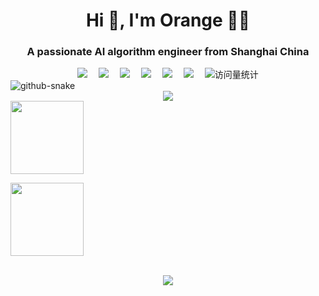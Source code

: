 <!--
 * @Author: royal-killer 1581279688@qq.com
 * @Date: 2025-05-11 18:14:48
 * @LastEditors: royal-killer 1581279688@qq.com
 * @LastEditTime: 2025-05-11 18:32:04
 * @FilePath: \bigorange18\README.md
 * @Description: 
 * 
 * Copyright (c) 2025 by ${git_name_email}, All Rights Reserved. 
-->
<h1 align="center">Hi 👋, I'm Orange 👨‍💻</h1>
<h3 align="center">A passionate AI algorithm engineer from Shanghai China</h3>


  <!-- profile logo 个人资料徽标 -->
  <div align="center">
    <a href="https://twitter.com/chenorange2219/"><img src="https://img.shields.io/badge/Twitter-推特-blue" /></a>&emsp;
    <a href="https://www.youtube.com/@chenorange2219"><img src="https://img.shields.io/badge/YouTube-油管-c32136" /></a>&emsp;
    <a href="https://box.sunguoqi.com/weixin_mp"><img src="https://img.shields.io/badge/WeChat-微信-07c160" /></a>&emsp;
    <a href="https://space.bilibili.com/321166054/"><img src="https://img.shields.io/badge/Bilibili-B站-ff69b4" /></a>&emsp;
    <a href="https://blog.csdn.net/royal_killer?spm=1011.2124.3001.5343/"><img src="https://img.shields.io/badge/CSDN-论坛-c32136" /></a>&emsp;
    <a href="https://www.zhihu.com/people//ha-lou-kti-44-92/"><img src="https://img.shields.io/badge/Zhihu-知乎-blue" /></a>&emsp;
    <!-- visitor statistics logo 访问量统计徽标 -->
    <img src="https://komarev.com/ghpvc/?username=bigorange18&label=Views&color=0e75b6&style=flat" alt="访问量统计" />
  </div>


<!-- Snake Code Contribution Map 贪吃蛇代码贡献图 -->
<picture>
  <source media="(prefers-color-scheme: dark)" srcset="https://cdn.jsdelivr.net/gh/sun0225SUN/sun0225SUN/profile-snake-contrib/github-contribution-grid-snake-dark.svg" />
  <source media="(prefers-color-scheme: light)" srcset="https://cdn.jsdelivr.net/gh/sun0225SUN/sun0225SUN/profile-snake-contrib/github-contribution-grid-snake.svg" />
  <img alt="github-snake" src="https://cdn.jsdelivr.net/gh/sun0225SUN/sun0225SUN/profile-snake-contrib/github-contribution-grid-snake-dark.svg" />
</picture>


<!-- GitHub 奖杯🏆 -->
<div align="center">
	<img  src="https://github-profile-trophy.vercel.app/?username=bigorange18&theme=gruvbox&row=1&column=7&no-frame=true&no-bg=true" /><br>
</div>

<!-- <div align="center"> <img src="https://metrics.lecoq.io/bigorange18?template=classic&config.timezone=Asia%2FShanghai"> </div> -->
<!-- GitHub 数据统计 -->
<div align="left">
<img align="center" height="117px" src="https://github-readme-stats-git-masterrstaa-rickstaa.vercel.app/api?username=bigorange18&hide_title=true&hide_border=true&show_icons=true&include_all_commits=true&line_height=21text_color=000&icon_color=000&bg_color=0,ea6161,ffc64d,fffc4d,52fa5a&theme=graywhite" />
<!-- <img align="center" height="100px" src="https://github-readme-stats.vercel.app/api?username=bigorange18&hide_title=true&hide_border=true&show_icons=trueline_height=21&text_color=000&icon_color=000&bg_color=0,ea6161,ffc64d,fffc4d,52fa5a&theme=graywhite" /> -->

<img align="center" height="117px" src="https://github-readme-stats-git-masterrstaa-rickstaa.vercel.app/api/top-langs/?username=bigorange18&hide_title=true&hide_border=true&layout=compact&langs_count=6&text_color=000&icon_color=fff&bg_color=0,52fa5a,4dfcff,c64dff&theme=graywhite" /><br><br>
</div>  

<!-- <div align="center"> <img height="137px" src="https://github-readme-stats.vercel.app/api?username=bigorange18&hide_title=true&hide_border=true&show_icons=trueline_height=21&text_color=000&icon_color=000&bg_color=0,ea6161,ffc64d,fffc4d,52fa5a&theme=graywhite" /> </div> -->

<!--另一中显示卡片
<div align="left">
  
  <img height='160' src="https://github-readme-stats.vercel.app/api?username=bigorange18&show_icons=true&theme=tokyonight" align="center" />
  <img height='160' src="https://github-readme-stats.vercel.app/api/top-langs/?username=bigorange18&hide=html,css,ruby,javascript,Makefile,Less,TypeScript,Starlark,Groovy,Batchfile&layout=compact&langs_count=8&theme=tokyonight" align="center" />
</div>  
<div align="center">
    <img   width="400" height="180" src="https://github-readme-stats.vercel.app/api?username=bigorange18&hide_title=true&hide_border=true&show_icons=trueline_height=21&text_color=000&icon_color=000&bg_color=0,ea6161,ffc64d,fffc4d,52fa5a&theme=graywhite" />
    <img width="350" height="180" height='120' src="https://github-readme-stats.vercel.app/api/top-langs/?username=bigorange18&hide_title=true&hide_border=true&layout=compact&langs_count=6&text_color=000&icon_color=fff&bg_color=0,52fa5a,4dfcff,c64dff&theme=graywhite" />
</div>
-->

<div align="center"> <img src="https://activity-graph.herokuapp.com/graph?username=bigorange18&theme=xcode" /> </div>
